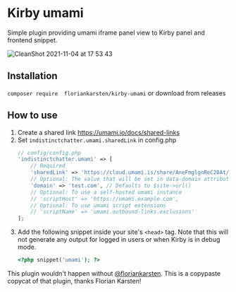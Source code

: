 # Kirby umami
Simple plugin providing umami iframe panel view to Kirby panel and frontend snippet.

![CleanShot 2021-11-04 at 17 53 43](https://user-images.githubusercontent.com/4954323/140384031-efdf83d7-06a3-4ce3-a60b-3827fe63fd9c.png)
## Installation
`composer require  floriankarsten/kirby-umami`
or download from releases

## How to use
1. Create a shared link https://umami.io/docs/shared-links
1. Set `indistinctchatter.umami.sharedLink` in config.php
    ```php
    // config/config.php
    'indistinctchatter.umami' => [
        // Required
        'sharedLink' => 'https://cloud.umami.is/share/AneFmglgnReC20At/example.com',
        // Optional: The value that will be set in data-domain attribute of <script> tag.
        'domain' => 'test.com', // Defaults to $site->url()
        // Optional: To use a self-hosted umami instance
        // 'scriptHost' => 'https://umami.example.com',
        // Optional: To use umami script extensions
        // 'scriptName' => 'umami.outbound-links.exclusions'
    ];
    ```
1. Add the following snippet inside your site's `<head>` tag. Note that this will not generate any output for logged in users or when Kirby is in debug mode.
    ```php
    <?php snippet('umami'); ?>
    ```

This plugin wouldn't happen without [@floriankarsten](https://github.com/floriankarsten). This is a copypaste copycat of that plugin, thanks Florian Karsten! 
